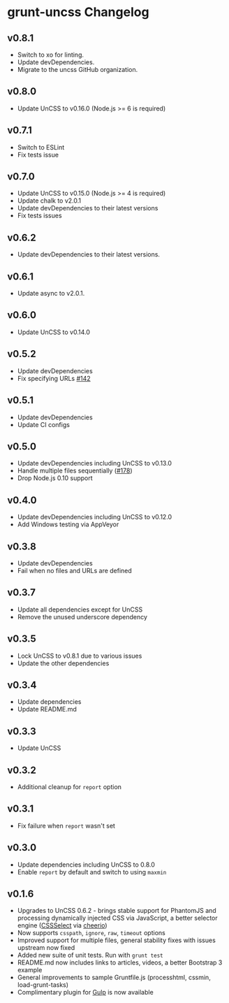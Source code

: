 # grunt-uncss Changelog

## v0.8.1

* Switch to xo for linting.
* Update devDependencies.
* Migrate to the uncss GitHub organization.

## v0.8.0

* Update UnCSS to v0.16.0 (Node.js >= 6 is required)

## v0.7.1

* Switch to ESLint
* Fix tests issue

## v0.7.0

* Update UnCSS to v0.15.0 (Node.js >= 4 is required)
* Update chalk to v2.0.1
* Update devDependencies to their latest versions
* Fix tests issues

## v0.6.2

* Update devDependencies to their latest versions.

## v0.6.1

* Update async to v2.0.1.

## v0.6.0

* Update UnCSS to v0.14.0

## v0.5.2

* Update devDependencies
* Fix specifying URLs [#142](https://github.com/uncss/grunt-uncss/pull/142)

## v0.5.1

* Update devDependencies
* Update CI configs

## v0.5.0

* Update devDependencies including UnCSS to v0.13.0
* Handle multiple files sequentially ([#178](https://github.com/uncss/grunt-uncss/pull/178))
* Drop Node.js 0.10 support

## v0.4.0

* Update devDependencies including UnCSS to v0.12.0
* Add Windows testing via AppVeyor

## v0.3.8

* Update devDependencies
* Fail when no files and URLs are defined

## v0.3.7

* Update all dependencies except for UnCSS
* Remove the unused underscore dependency

## v0.3.5

* Lock UnCSS to v0.8.1 due to various issues
* Update the other dependencies

## v0.3.4

* Update dependencies
* Update README.md

## v0.3.3

* Update UnCSS

## v0.3.2

* Additional cleanup for `report` option

## v0.3.1

* Fix failure when `report` wasn't set

## v0.3.0

* Update dependencies including UnCSS to 0.8.0
* Enable `report` by default and switch to using `maxmin`

## v0.1.6

* Upgrades to UnCSS 0.6.2 - brings stable support for PhantomJS and processing dynamically injected CSS via JavaScript,
  a better selector engine ([CSSSelect](https://npmjs.org/package/CSSselect) via [cheerio](https://npmjs.org/package/cheerio))
* Now supports `csspath`, `ignore`, `raw`, `timeout` options
* Improved support for multiple files, general stability fixes with issues upstream now fixed
* Added new suite of unit tests. Run with `grunt test`
* README.md now includes links to articles, videos, a better Bootstrap 3 example
* General improvements to sample Gruntfile.js (processhtml, cssmin, load-grunt-tasks)
* Complimentary plugin for [Gulp](https://github.com/addyosmani/gulp-uncss-task) is now available
